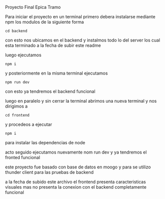 Proyecto Final Epica Tramo 

Para iniciar el proyecto en un terminal primero debera instalarse mediante npm los modulos de la siguiente forma

`cd backend `

con esto nos ubicamos en el backend y instalmos todo lo del server los cual esta terminado a la fecha de subir este readme

luego ejecutamos


`npm i`



y posteriormente en la misma terminal ejecutamos 

`npm run dev`

con esto ya tendremos el backend funcional

luego en paralelo y sin cerrar la terminal abrimos una nueva terminal y nos dirigimos a 

`cd frontend`

y procedeos a ejecutar 

`npm i`

para instalar las dependencias de node

acto seguido ejecutamos nuevamente nom run dev y ya tendremos el fronted funcional

este proyecto fue basado con base de datos en moogo y para se utilizo thunder client para las pruebas de backend

a la fecha de subido este archivo el frontend presenta caracteristicas visuales mas no presenta la conexion con el backend completamente funcional



